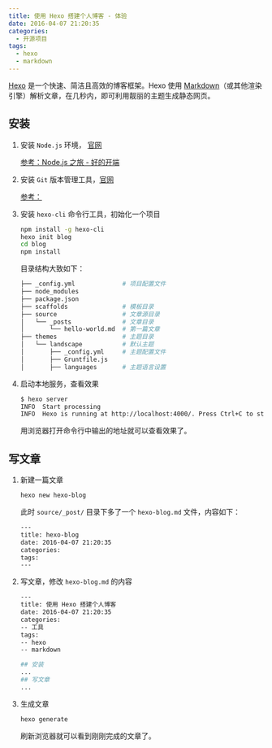 ```yaml
---
title: 使用 Hexo 搭建个人博客 - 体验 
date: 2016-04-07 21:20:35
categories: 
  - 开源项目
tags: 
  - hexo
  - markdown
---
```


[Hexo](https://hexo.io/zh-cn/) 是一个快速、简洁且高效的博客框架。Hexo 使用 [Markdown](http://daringfireball.net/projects/markdown/)（或其他渲染引擎）解析文章，在几秒内，即可利用靓丽的主题生成静态网页。

## 安装

1. 安装 `Node.js` 环境， [官网](https://nodejs.org/en/)

    [参考：Node.js 之旅 - 好的开端](/2015/03/15/nodejs-start/)

1. 安装 `Git` 版本管理工具，[官网](https://git-scm.com)

    [参考：](git-start.md)

1. 安装 `hexo-cli` 命令行工具，初始化一个项目

    ```sh
    npm install -g hexo-cli
    hexo init blog
    cd blog
    npm install
    ```

    目录结构大致如下：

    ```sh
    ├── _config.yml             # 项目配置文件
    ├── node_modules            
    ├── package.json
    ├── scaffolds               # 模板目录
    ├── source                  # 文章源目录
    │   └── _posts              # 文章目录
    │       └── hello-world.md  # 第一篇文章
    ├── themes                  # 主题目录
    │   └── landscape           # 默认主题
    │       ├── _config.yml     # 主题配置文件
    │       ├── Gruntfile.js
    │       ├── languages       # 主题语言设置
    ```

1. 启动本地服务，查看效果

    ```sh
    $ hexo server
    INFO  Start processing
    INFO  Hexo is running at http://localhost:4000/. Press Ctrl+C to stop.
    ```

    用浏览器打开命令行中输出的地址就可以查看效果了。

## 写文章

1. 新建一篇文章

    ```sh
    hexo new hexo-blog
    ```

    此时 `source/_post/` 目录下多了一个 `hexo-blog.md` 文件，内容如下：

    ```sh
    ---
    title: hexo-blog
    date: 2016-04-07 21:20:35
    categories: 
    tags: 
    ---
    ```

2. 写文章，修改 `hexo-blog.md` 的内容

    ```sh
    ---
    title: 使用 Hexo 搭建个人博客
    date: 2016-04-07 21:20:35
    categories: 
    -- 工具
    tags: 
    -- hexo
    -- markdown

    ## 安装
    ...
    ## 写文章
    ...
    ```

3. 生成文章

    ```sh
    hexo generate
    ```

    刷新浏览器就可以看到刚刚完成的文章了。

